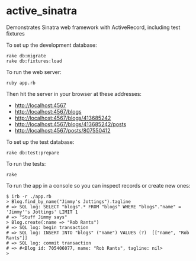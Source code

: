 # active_sinatra
Demonstrates Sinatra web framework with ActiveRecord, including test fixtures

To set up the development database:

    rake db:migrate
    rake db:fixtures:load

To run the web server:

    ruby app.rb

Then hit the server in your browser at these addresses:

* [http://localhost:4567](http://localhost:4567)
* [http://localhost:4567/blogs](http://localhost:4567/blogs)
* [http://localhost:4567/blogs/413685242](http://localhost:4567/blogs/413685242)
* [http://localhost:4567/blogs/413685242/posts](http://localhost:4567/blogs/413685242/posts)
* [http://localhost:4567/posts/807550412](http://localhost:4567/posts/807550412)

To set up the test database:

    rake db:test:prepare

To run the tests:

    rake

To run the app in a console so you can inspect records or create new ones:

    $ irb -r ./app.rb 
    > Blog.find_by_name("Jimmy's Jottings").tagline
    # => SQL log: SELECT "blogs".* FROM "blogs" WHERE "blogs"."name" = 'Jimmy''s Jottings' LIMIT 1
    # => "Stuff Jimmy says" 
    > Blog.create(:name => "Rob Rants")
    # => SQL log: begin transaction
    # => SQL log: INSERT INTO "blogs" ("name") VALUES (?)  [["name", "Rob Rants"]]
    # => SQL log: commit transaction
    # => #<Blog id: 705406077, name: "Rob Rants", tagline: nil> 
    > 
